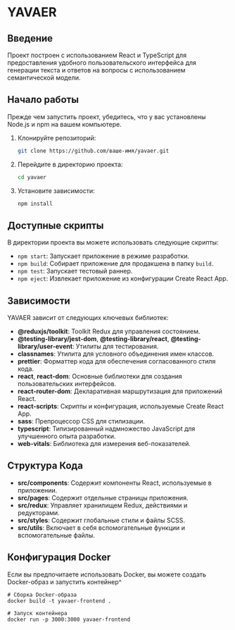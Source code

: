 # YAVAER

## Введение

Проект построен с использованием React и TypeScript для предоставления удобного пользовательского интерфейса для генерации текста и ответов на вопросы с использованием семантической модели.

## Начало работы

Прежде чем запустить проект, убедитесь, что у вас установлены Node.js и npm на вашем компьютере.

1. Клонируйте репозиторий:

   ```bash
   git clone https://github.com/ваше-имя/yavaer.git
   ```

2. Перейдите в директорию проекта:

   ```bash
   cd yavaer
   ```

3. Установите зависимости:

   ```bash
   npm install
   ```

## Доступные скрипты

В директории проекта вы можете использовать следующие скрипты:

- `npm start`: Запускает приложение в режиме разработки.
- `npm build`: Собирает приложение для продакшена в папку `build`.
- `npm test`: Запускает тестовый раннер.
- `npm eject`: Извлекает приложение из конфигурации Create React App.

## Зависимости

YAVAER зависит от следующих ключевых библиотек:

- **@reduxjs/toolkit**: Toolkit Redux для управления состоянием.
- **@testing-library/jest-dom**, **@testing-library/react**, **@testing-library/user-event**: Утилиты для тестирования.
- **classnames**: Утилита для условного объединения имен классов.
- **prettier**: Форматтер кода для обеспечения согласованного стиля кода.
- **react**, **react-dom**: Основные библиотеки для создания пользовательских интерфейсов.
- **react-router-dom**: Декларативная маршрутизация для приложений React.
- **react-scripts**: Скрипты и конфигурация, используемые Create React App.
- **sass**: Препроцессор CSS для стилизации.
- **typescript**: Типизированный надмножество JavaScript для улучшенного опыта разработки.
- **web-vitals**: Библиотека для измерения веб-показателей.

## Структура Кода

- **src/components**: Содержит компоненты React, используемые в приложении.
- **src/pages**: Содержит отдельные страницы приложения.
- **src/redux**: Управляет хранилищем Redux, действиями и редукторами.
- **src/styles**: Содержит глобальные стили и файлы SCSS.
- **src/utils**: Включает в себя вспомогательные функции и вспомогательные файлы.

## Конфигурация Docker
Если вы предпочитаете использовать Docker, вы можете создать Docker-образ и запустить контейнер^
```
# Сборка Docker-образа
docker build -t yavaer-frontend .

# Запуск контейнера
docker run -p 3000:3000 yavaer-frontend
```